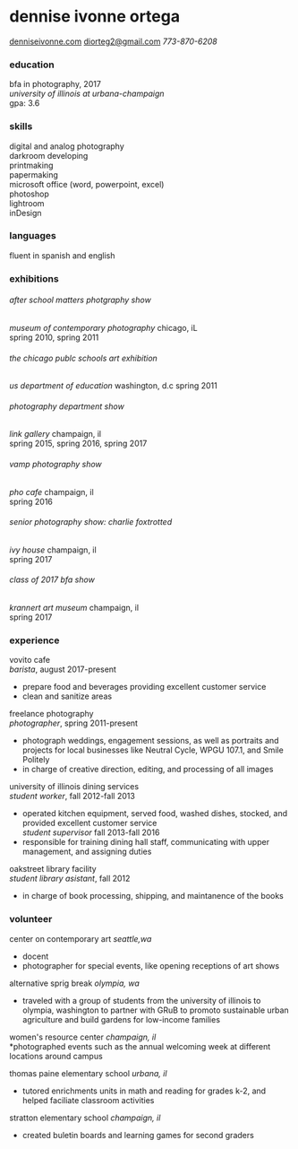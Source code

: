 # dennise ivonne ortega   
[denniseivonne.com](denniseivonne.com) diorteg2@gmail.com  _773-870-6208_

### education  
bfa in photography, 2017  
_university of illinois at urbana-champaign_  
gpa: 3.6  

### skills    
digital and analog photography  
darkroom developing  
printmaking  
papermaking  
microsoft office (word, powerpoint, excel)  
photoshop  
lightroom  
inDesign  

### languages  
fluent in spanish and english

### exhibitions
###### after school matters photgraphy show  
_museum of contemporary photography_ chicago, iL  
spring 2010, spring 2011

###### the chicago publc schools art exhibition      
_us department of education_ washington, d.c
spring 2011

###### photography department show    
_link gallery_ champaign, il  
spring 2015, spring 2016, spring 2017

###### vamp photography show
_pho cafe_ champaign, il  
spring 2016

###### senior photography show: charlie foxtrotted  
_ivy house_ champaign, il  
spring 2017

###### class of 2017 bfa show  
_krannert art museum_ champaign, il  
spring 2017 

### experience  
vovito cafe  
_barista_, august 2017-present 
* prepare food and beverages providing excellent customer service
* clean and sanitize areas   

freelance photography  
_photographer_, spring 2011-present
* photograph weddings, engagement sessions, as well as portraits and projects for
local businesses like Neutral Cycle, WPGU 107.1, and Smile Politely  
* in charge of creative direction, editing, and processing of all images    

university of illinois dining services  
_student worker_, fall 2012-fall 2013  
* operated kitchen equipment, served food, washed dishes, stocked, and provided excellent customer service  
_student supervisor_ fall 2013-fall 2016  
* responsible for training dining hall staff, communicating with upper management, and assigning duties  

oakstreet library facility  
_student library asistant_, fall 2012  
* in charge of book processing, shipping, and maintanence of the books  

### volunteer  
center on contemporary art _seattle,wa_
* docent
* photographer for special events, like opening receptions of art shows  

alternative sprig break _olympia, wa_  
* traveled with a group of students from the university of illinois to olympia, washington to 
partner with GRuB to promoto sustainable urban agriculture and build gardens for low-income families  

women's resource center _champaign, il_  
*photographed events such as the annual welcoming week at different locations around campus  

thomas paine elementary school _urbana, il_  
* tutored enrichments units in math and reading for grades k-2, and helped faciliate classroom activities  

stratton elementary school _champaign, il_  
* created buletin boards and learning games for second graders  



